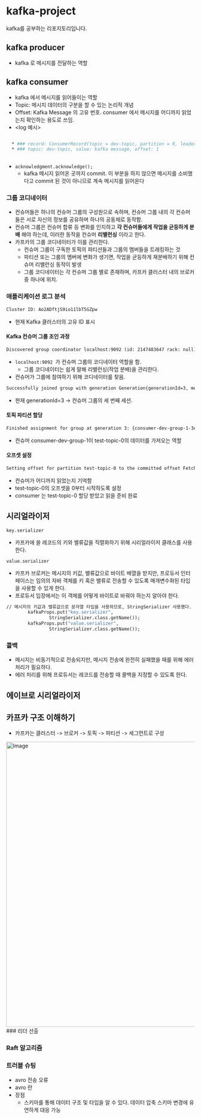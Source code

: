 # kafka-project
kafka를 공부하는 리포지토리입니다. 

## kafka producer 
- kafka 로 메시지를 전달하는 역할 

## kafka consumer 
- kafka 에서 메시지를 읽어들이는 역할 
- Topic: 메시지 데이터의 구분을 할 수 있는 논리적 개념 
- Offset: Kafka Message 의 고유 번호. consumer 에서 메시지를 어디까지 읽었는지 확인하는 용도로 쓰임. 
- <log 예시>
```dockerfile

  * ### record: ConsumerRecord(topic = dev-topic, partition = 0, leaderEpoch = 0, offset = 1, CreateTime = 1649170434791, serialized key size = -1, serialized value size = 13, headers = RecordHeaders(headers = [], isReadOnly = false), key = null, value = kafka message)
  * ### topic: dev-topic, value: kafka message, offset: 1
  
```
- `acknowledgment.acknowledge();` 
  - kafka 메시지 읽어온 곳까지 commit.
    이 부분을 하지 않으면 메시지를 소비했다고 commit 된 것이 아니므로 계속 메시지를 읽어온다
### 그룹 코디네이터 
- 컨슈머들은 하나의 컨슈머 그룹의 구성원으로 속하며, 컨슈머 그룹 내의 각 컨슈머들은 서로 자신의 정보를 공유하며 하나의 공동체로 동작함. 
- 컨슈머 그룹은 컨슈머 합류 등 변화를 인지하고 **각 컨슈머들에게 작업을 균등하게 분배** 해야 하는데, 이러한 동작을 컨슈머 **리밸런싱** 이라고 한다. 
- 카프카의 그룹 코디네이터가 이를 관리한다. 
  - 컨슈머 그룹이 구독한 토픽의 파티션들과 그룹의 멤버들을 트래킹하는 것 
  - 파티션 또는 그룹의 멤버에 변화가 생기면, 작업을 균등하게 재분배하기 위해 컨슈머 리밸런싱 동작이 발생 
  - 그룹 코디네이터는 각 컨슈머 그룹 별로 존재하며, 카프카 클러스터 내의 브로커 중 하나에 위치. 


### 애플리케이션 로그 분석 
```dockerfile
Cluster ID: Ao2ADftjS9io11lbT5GZpw
```
- 현재 Kafka 클러스터의 고유 ID 표시 

#### Kafka 컨슈머 그룹 조인 과정 
```dockerfile
Discovered group coordinator localhost:9092 (id: 2147483647 rack: null)
```
- `localhost:9092 `가 컨슈머 그룹의 코디네이터 역할을 함.
  - 그룹 코디네이터는 쉽게 말해 리밸런싱(작업 분배)을 관리한다. 
- 컨슈머가 그룹에 참여하기 위해 코디네이터를 찾음. 
```dockerfile
Successfully joined group with generation Generation{generationId=3, memberId='consumer-dev-group-1-3e4b359f-1409-4747-9d46-d1b96354f064', protocol='range'}
```
- 현재 generationId=3 → 컨슈머 그룹의 세 번째 세션.

#### 토픽 파티션 할당 
```dockerfile
Finished assignment for group at generation 3: {consumer-dev-group-1-3e4b359f-1409-4747-9d46-d1b96354f064=Assignment(partitions=[test-topic-0])}
```
- 컨슈머 consumer-dev-group-1이 test-topic-0의 데이터를 가져오는 역할

#### 오프셋 설정 
```dockerfile
Setting offset for partition test-topic-0 to the committed offset FetchPosition{offset=0, offsetEpoch=Optional.empty, currentLeader=LeaderAndEpoch{leader=Optional[localhost:9092 (id: 0 rack: null)], epoch=0}}
```
- 컨슈머가 어디까지 읽었는지 기억함 
- test-topic-0의 오프셋을 0부터 시작하도록 설정
- consumer 는 test-topic-0 할당 받았고 읽을 준비 완료 

## 시리얼라이저 
`key.serializer`
- 카프카에 쓸 레코드의 키와 밸류값을 직렬화하기 위해 시리얼라이저 클래스를 사용한다.

`value.serializer`
- 카프카 브로커는 메시지의 키값, 밸류값으로 바이트 배열을 받지만, 프로듀서 인터페이스는 임의의 자바 객체를 키 혹은 밸류로 전송할 수 있도록 매개변수화된 타입을 사용할 수 있게 한다.
- 프로듀서 입장에서는 이 객체를 어떻게 바이트로 바꿔야 하는지 알아야 한다.

```dockerfile
// 메시지의 키값과 밸류값으로 문자열 타입을 사용하므로, StringSerializer 사용했다.
		kafkaProps.put("key.serializer",
				StringSerializer.class.getName());
		kafkaProps.put("value.serializer",
				StringSerializer.class.getName());

```
### 콜백
- 메시지는 비동기적으로 전송되지만, 메시지 전송에 완전히 실패했을 때를 위해 에러 처리가 필요하다.
- 에러 처리를 위해 프로듀서는 레코드를 전송할 때 콜백을 지정할 수 있도록 한다.

## 에이브로 시리얼라이저

## 카프카 구조 이해하기 
- 카프카는 클러스터 -> 브로커 -> 토픽 -> 파티션 -> 세그먼트로 구성

<img width="761" alt="Image" src="https://github.com/user-attachments/assets/507dcae2-1e80-411e-b7c3-b94f16321981" />
### 리더 선출 



### Raft 알고리즘 

### 트러블 슈팅
- avro 전송 오류 
- avro 란
- 장점
  - 스키마를 통해 데이터 구조 및 타입을 알 수 있다.
    데이터 압축
    스키마 변경에 유연하게 대응 가능